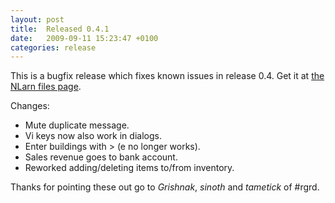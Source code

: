 ```yaml
---
layout: post
title:  Released 0.4.1
date:   2009-09-11 15:23:47 +0100
categories: release
---
```


This is a bugfix release which fixes known issues in release 0.4.
Get it at [the NLarn files page](http://sourceforge.net/projects/nlarn/files/nlarn/0.4.1/).

Changes:

* Mute duplicate message.
* Vi keys now also work in dialogs.
* Enter buildings with > (e no longer works).
* Sales revenue goes to bank account.
* Reworked adding/deleting items to/from inventory.

Thanks for pointing these out go to _Grishnak_,  _sinoth_ and  _tametick_ of #rgrd.

